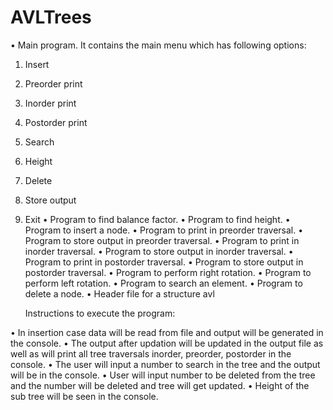 # AVLTrees

•	Main program. It contains the main menu which has following options:
1.	Insert
2.	Preorder print
3.	Inorder print
4.	Postorder print
5.	Search
6.	Height
7.	Delete
8.	Store output
9.	Exit
•	Program to find balance factor.
•	Program to find height.
•	Program to insert a node.
•	Program to print in preorder traversal.
•	Program to store output in preorder traversal.
•	Program to print in inorder traversal.
•	Program to store output in inorder traversal.
•	Program to print in postorder traversal.
•	Program to store output in postorder traversal.
•	Program to perform right rotation.
•	Program to perform left rotation.
•	Program to search an element.
•	Program to delete a node.
•	Header file for a structure avl


	

	Instructions to execute the program:

•	In insertion case data will be read from file and output will be generated in the console.
•	The output after updation will be updated in the output file as well as will print all tree traversals inorder, preorder, postorder in the console.
•	The user will input a number to search in the tree and the output will be in the console.
•	User will input number to be deleted from the tree and the number will be deleted and tree will get updated.
•	Height of the sub tree will be seen in the console.
